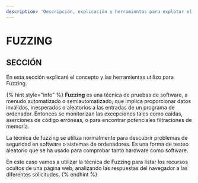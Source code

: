 ```yaml
---
description: 'Descripción, explicación y herramientas para explotar el concepto de Fuzzing.'
---
```


# FUZZING

## SECCIÓN

En esta sección explicaré el concepto y las herramientas utilizo para Fuzzing.

{% hint style="info" %}
**Fuzzing** es una técnica de pruebas de software, a menudo automatizado o semiautomatizado, que implica proporcionar datos inválidos, inesperados o aleatorios a las entradas de un programa de ordenador. Entonces se monitorizan las excepciones tales como caídas, aserciones de código erróneas, o para encontrar potenciales filtraciones de memoria. 

La técnica de fuzzing se utiliza normalmente para descubrir problemas de seguridad en software o sistemas de ordenadores. Es una forma de testeo aleatorio que se ha usado para comprobar tanto hardware como software.

En este caso vamos a utilizar la técnica de Fuzzing para listar los recursos ocultos de una página web, analizando las respuestas del navegador a las diferentes solicitudes.
{% endhint %}

